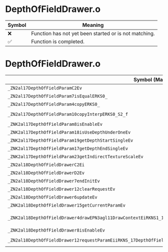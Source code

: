 # DepthOfFieldDrawer.o
| Symbol | Meaning 
| ------------- | ------------- 
| :x: | Function has not yet been started or is not matching. 
| :white_check_mark: | Function is completed. 


# DepthOfFieldDrawer.o
| Symbol (Mangled) | Symbol (Demangled) | Decompiled? |
| ------------- |  ------------- | ------------- |
| `_ZN2al17DepthOfFieldParamC2Ev` | `al::DepthOfFieldParam::DepthOfFieldParam(void)` | :white_check_mark: |
| `_ZN2al17DepthOfFieldParam7isEqualERKS0_` | `al::DepthOfFieldParam::isEqual(al::DepthOfFieldParam const&)` | :white_check_mark: |
| `_ZN2al17DepthOfFieldParam4copyERKS0_` | `al::DepthOfFieldParam::copy(al::DepthOfFieldParam const&)` | :white_check_mark: |
| `_ZN2al17DepthOfFieldParam10copyInterpERKS0_S2_f` | `al::DepthOfFieldParam::copyInterp(al::DepthOfFieldParam const&,al::DepthOfFieldParam const&,float)` | :white_check_mark: |
| `_ZNK2al17DepthOfFieldParam8isEnableEv` | `al::DepthOfFieldParam::isEnable(void)const` | :white_check_mark: |
| `_ZNK2al17DepthOfFieldParam18isUseDepthUnderOneEv` | `al::DepthOfFieldParam::isUseDepthUnderOne(void)const` | :white_check_mark: |
| `_ZNK2al17DepthOfFieldParam19getDepthStartSingleEv` | `al::DepthOfFieldParam::getDepthStartSingle(void)const` | :white_check_mark: |
| `_ZNK2al17DepthOfFieldParam17getDepthEndSingleEv` | `al::DepthOfFieldParam::getDepthEndSingle(void)const` | :white_check_mark: |
| `_ZNK2al17DepthOfFieldParam23getIndirectTextureScaleEv` | `al::DepthOfFieldParam::getIndirectTextureScale(void)const` | :white_check_mark: |
| `_ZN2al18DepthOfFieldDrawerC2Ei` | `al::DepthOfFieldDrawer::DepthOfFieldDrawer(int)` | :white_check_mark: |
| `_ZN2al18DepthOfFieldDrawerD2Ev` | `al::DepthOfFieldDrawer::~DepthOfFieldDrawer()` | :white_check_mark: |
| `_ZN2al18DepthOfFieldDrawer7endInitEv` | `al::DepthOfFieldDrawer::endInit(void)` | :white_check_mark: |
| `_ZN2al18DepthOfFieldDrawer12clearRequestEv` | `al::DepthOfFieldDrawer::clearRequest(void)` | :white_check_mark: |
| `_ZN2al18DepthOfFieldDrawer6updateEv` | `al::DepthOfFieldDrawer::update(void)` | :white_check_mark: |
| `_ZNK2al18DepthOfFieldDrawer15getCurrentParamEv` | `al::DepthOfFieldDrawer::getCurrentParam(void)const` | :white_check_mark: |
| `_ZNK2al18DepthOfFieldDrawer4drawEPN3agl11DrawContextEiRKNS1_12RenderBufferERKNS1_11TextureDataERKNS_10ProjectionEffb` | `al::DepthOfFieldDrawer::draw(agl::DrawContext *,int,agl::RenderBuffer const&,agl::TextureData const&,al::Projection const&,float,float,bool)const` | :white_check_mark: |
| `_ZNK2al18DepthOfFieldDrawer8isEnableEv` | `al::DepthOfFieldDrawer::isEnable(void)const` | :white_check_mark: |
| `_ZN2al18DepthOfFieldDrawer12requestParamEiiRKNS_17DepthOfFieldParamE` | `al::DepthOfFieldDrawer::requestParam(int,int,al::DepthOfFieldParam const&)` | :white_check_mark: |
